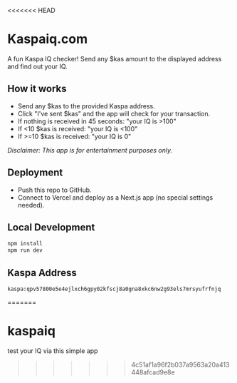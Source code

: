 <<<<<<< HEAD
# Kaspaiq.com

A fun Kaspa IQ checker! Send any $kas amount to the displayed address and find out your IQ.

## How it works
- Send any $kas to the provided Kaspa address.
- Click "I've sent $kas" and the app will check for your transaction.
- If nothing is received in 45 seconds: "your IQ is >100"
- If <10 $kas is received: "your IQ is <100"
- If >=10 $kas is received: "your IQ is 0"

_Disclaimer: This app is for entertainment purposes only._

## Deployment
- Push this repo to GitHub.
- Connect to Vercel and deploy as a Next.js app (no special settings needed).

## Local Development
```bash
npm install
npm run dev
```

## Kaspa Address
```
kaspa:qpv57800e5e4ejlxch6gpy02kfscj8a0gna8xkc6nw2g93els7mrsyufrfnjq
``` 
=======
# kaspaiq
test your IQ via this simple app
>>>>>>> 4c51af1a96f2b037a9563a20a413448afcad9e8e
